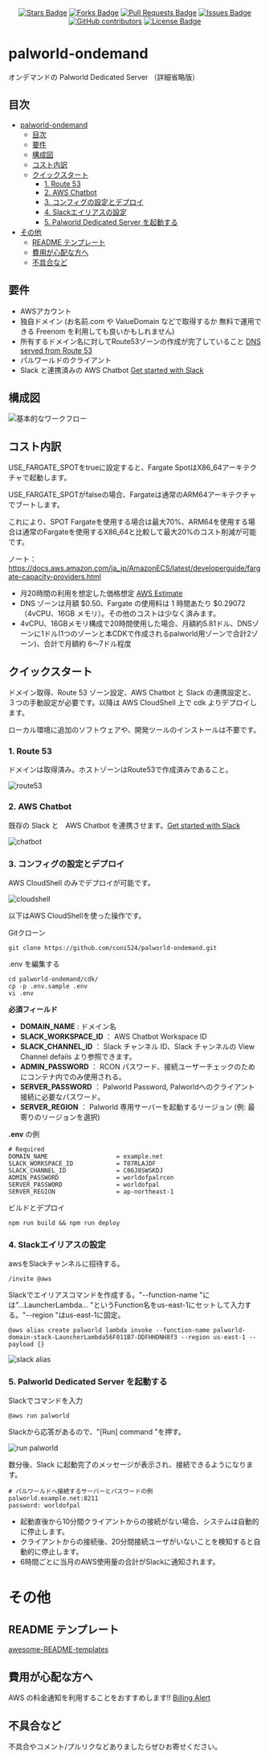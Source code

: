 <div align="center">
  <a href="https://github.com/coni524/palworld-ondemand/stargazers"><img src="https://img.shields.io/github/stars/coni524/palworld-ondemand" alt="Stars Badge"/></a>
<a href="https://github.com/coni524/palworld-ondemand/network/members"><img src="https://img.shields.io/github/forks/coni524/palworld-ondemand" alt="Forks Badge"/></a>
<a href="https://github.com/coni524/palworld-ondemand/pulls"><img src="https://img.shields.io/github/issues-pr/coni524/palworld-ondemand" alt="Pull Requests Badge"/></a>
<a href="https://github.com/coni524/palworld-ondemand/issues"><img src="https://img.shields.io/github/issues/coni524/palworld-ondemand" alt="Issues Badge"/></a>
<a href="https://github.com/coni524/palworld-ondemand/graphs/contributors"><img alt="GitHub contributors" src="https://img.shields.io/github/contributors/coni524/palworld-ondemand?color=2b9348"></a>
<a href="https://github.com/coni524/palworld-ondemand/blob/master/LICENSE"><img src="https://img.shields.io/github/license/coni524/palworld-ondemand?color=2b9348" alt="License Badge"/></a>
</div>

# palworld-ondemand

オンデマンドの Palworld Dedicated Server （詳細省略版）

## 目次

- [palworld-ondemand](#palworld-ondemand)
  - [目次](#目次)
  - [要件](#要件)
  - [構成図](#構成図)
  - [コスト内訳](#コスト内訳)
  - [クイックスタート](#クイックスタート)
    - [1. Route 53](#1-route-53)
    - [2. AWS Chatbot](#2-aws-chatbot)
    - [3. コンフィグの設定とデプロイ](#3-コンフィグの設定とデプロイ)
    - [4. Slackエイリアスの設定](#4-slackエイリアスの設定)
    - [5. Palworld Dedicated Server を起動する](#5-palworld-dedicated-server-を起動する)
- [その他](#その他)
  - [README テンプレート](#readme-テンプレート)
  - [費用が心配な方へ](#費用が心配な方へ)
  - [不具合など](#不具合など)


## 要件

- AWSアカウント
- 独自ドメイン (お名前.com や ValueDomain などで取得するか 無料で運用できる Freenom を利用しても良いかもしれません)
- 所有するドメイン名に対してRoute53ゾーンの作成が完了していること [DNS served from Route 53]
- パルワールドのクライアント
- Slack と連携済みの AWS Chatbot [Get started with Slack]

## 構成図

![基本的なワークフロー](docs/diagrams/aws_architecture.drawio.png)

## コスト内訳
USE_FARGATE_SPOTをtrueに設定すると、Fargate SpotはX86_64アーキテクチャで起動します。

USE_FARGATE_SPOTがfalseの場合、Fargateは通常のARM64アーキテクチャでブートします。

これにより、SPOT Fargateを使用する場合は最大70%、ARM64を使用する場合は通常のFargateを使用するX86_64と比較して最大20%のコスト削減が可能です。

ノート：https://docs.aws.amazon.com/ja_jp/AmazonECS/latest/developerguide/fargate-capacity-providers.html

- 月20時間の利用を想定した価格想定 [AWS Estimate]
- DNS ゾーンは月額 $0.50、Fargate の使用料は 1 時間あたり $0.29072（4vCPU、16GB メモリ）。その他のコストは少なく済みます。
- 4vCPU、16GBメモリ構成で20時間使用した場合、月額約5.81ドル、DNSゾーンに1ドル(1つのゾーンと本CDKで作成されるpalworld用ゾーンで合計2ゾーン)、合計で月額約 6〜7ドル程度

## クイックスタート
ドメイン取得、Route 53 ゾーン設定、AWS Chatbot と Slack の連携設定と、３つの手動設定が必要です。以降は AWS CloudShell 上で cdk よりデプロイします。

ローカル環境に追加のソフトウェアや、開発ツールのインストールは不要です。

### 1. Route 53
ドメインは取得済み。ホストゾーンはRoute53で作成済みであること。

![route53](docs/route53.png)

### 2. AWS Chatbot
既存の Slack と　AWS Chatbot を連携させます。[Get started with Slack]

![chatbot](docs/chatbot.png)

### 3. コンフィグの設定とデプロイ
AWS CloudShell のみでデプロイが可能です。

![cloudshell](docs/cloudshell.png)

以下はAWS CloudShellを使った操作です。

Gitクローン
```
git clone https://github.com/coni524/palworld-ondemand.git
```

.env を編集する
```
cd palworld-ondemand/cdk/
cp -p .env.sample .env
vi .env
```

**必須フィールド**

- **DOMAIN_NAME** : ドメイン名 
- **SLACK_WORKSPACE_ID** ： AWS Chatbot Workspace ID
- **SLACK_CHANNEL_ID** ： Slack チャンネル ID、Slack チャンネルの View Channel defails より参照できます。
- **ADMIN_PASSWORD** ： RCON パスワード、接続ユーザーチェックのためにコンテナ内でのみ使用される。
- **SERVER_PASSWORD** ： Palworld Password, Palworldへのクライアント接続に必要なパスワード。
- **SERVER_REGION** ： Palworld 専用サーバーを起動するリージョン (例: 最寄りのリージョンを選択)

**.env** の例
```
# Required
DOMAIN_NAME                   = example.net
SLACK_WORKSPACE_ID            = T07RLAJDF
SLACK_CHANNEL_ID              = C06J8SWSKDJ
ADMIN_PASSWORD                = worldofpalrcon
SERVER_PASSWORD               = worldofpal
SERVER_REGION                 = ap-northeast-1
```

ビルドとデプロイ
```
npm run build && npm run deploy
```

### 4. Slackエイリアスの設定

awsをSlackチャンネルに招待する。

```
/invite @aws
```

Slackでエイリアスコマンドを作成する。"--function-name "には"...LauncherLambda... "というFunction名をus-east-1にセットして入力する。"--region "はus-east-1に固定。

```
@aws alias create palworld lambda invoke --function-name palworld-domain-stack-LauncherLambda56F011B7-DDFHHDNH8f3 --region us-east-1 --payload {}
```

![slack alias](docs/slackalias.png)

### 5. Palworld Dedicated Server を起動する

Slackでコマンドを入力

```
@aws run palworld
```

Slackから応答があるので、"[Run] command "を押す。

![run palworld](docs/runpalworld.png)


数分後、Slack に起動完了のメッセージが表示され、接続できるようになります。

```
# パルワールドへ接続するサーバーとパスワードの例
palworld.example.net:8211
password: worldofpal
```

- 起動直後から10分間クライアントからの接続がない場合、システムは自動的に停止します。
- クライアントからの接続後、20分間接続ユーザがいないことを検知すると自動的に停止します。
- 6時間ごとに当月のAWS使用量の合計がSlackに通知されます。

# その他

## README テンプレート

[awesome-README-templates](https://github.com/elangosundar/awesome-README-templates?tab=readme-ov-file)

## 費用が心配な方へ

AWS の料金通知を利用することをおすすめします!! [Billing Alert]

## 不具合など

不具合やコメント/プルリクなどありましたらぜひお寄せください。

[Get started with Slack]: https://docs.aws.amazon.com/chatbot/latest/adminguide/slack-setup.html
[aws estimate]: https://calculator.aws/#/estimate?id=ebd1972b24b7d393610389a0017d3e1f8df2ed56
[dns served from route 53]: https://docs.aws.amazon.com/Route53/latest/DeveloperGuide/dns-configuring.html
[billing alert]: https://docs.aws.amazon.com/AmazonCloudWatch/latest/monitoring/monitor_estimated_charges_with_cloudwatch.html